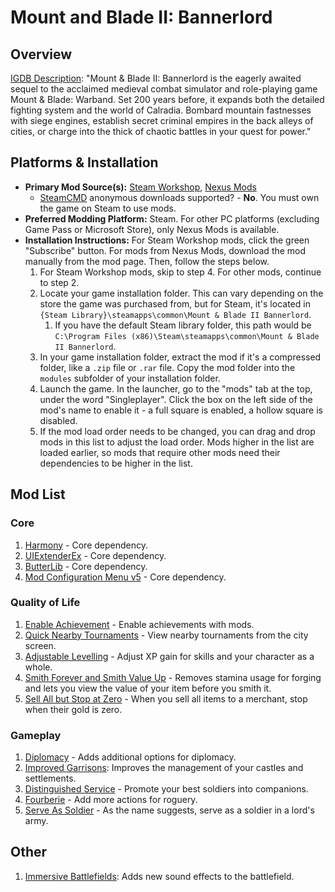 # Mount and Blade II: Bannerlord
## Overview

[IGDB Description](https://www.igdb.com/games/mount-and-blade-ii-bannerlord): "Mount & Blade II: Bannerlord is the eagerly awaited sequel to the acclaimed medieval combat simulator and role-playing game Mount & Blade: Warband. Set 200 years before, it expands both the detailed fighting system and the world of Calradia. Bombard mountain fastnesses with siege engines, establish secret criminal empires in the back alleys of cities, or charge into the thick of chaotic battles in your quest for power."

## Platforms & Installation

- **Primary Mod Source(s):** [Steam Workshop](https://steamcommunity.com/app/261550/workshop/), [Nexus Mods](https://www.nexusmods.com/mountandblade2bannerlord)
	- [SteamCMD](../Install/SteamWorkshop) anonymous downloads supported? - **No**. You must own the game on Steam to use mods.
- **Preferred Modding Platform:** Steam. For other PC platforms (excluding Game Pass or Microsoft Store), only Nexus Mods is available.
- **Installation Instructions:** For Steam Workshop mods, click the green "Subscribe" button. For mods from Nexus Mods, download the mod manually from the mod page. Then, follow the steps below.
	1. For Steam Workshop mods, skip to step 4. For other mods, continue to step 2.
	2. Locate your game installation folder. This can vary depending on the store the game was purchased from, but for Steam, it's located in `{Steam Library}\steamapps\common\Mount & Blade II Bannerlord`.
		1. If you have the default Steam library folder, this path would be `C:\Program Files (x86)\Steam\steamapps\common\Mount & Blade II Bannerlord`.
	3. In your game installation folder, extract the mod if it's a compressed folder, like a `.zip` file or `.rar` file.  Copy the mod folder into the `modules` subfolder of your installation folder.
	4. Launch the game. In the launcher, go to the "mods" tab at the top, under the word "Singleplayer". Click the box on the left side of the mod's name to enable it - a full square is enabled, a hollow square is disabled.
	5. If the mod load order needs to be changed, you can drag and drop mods in this list to adjust the load order. Mods higher in the list are loaded earlier, so mods that require other mods need their dependencies to be higher in the list.

## Mod List
### Core

1. [Harmony](https://www.nexusmods.com/mountandblade2bannerlord/mods/2006) - Core dependency.
2. [UIExtenderEx](https://www.nexusmods.com/mountandblade2bannerlord/mods/2102) - Core dependency.
3. [ButterLib](https://www.nexusmods.com/mountandblade2bannerlord/mods/2018) - Core dependency.
4. [Mod Configuration Menu v5](https://www.nexusmods.com/mountandblade2bannerlord/mods/612) - Core dependency.

### Quality of Life

1. [Enable Achievement](https://steamcommunity.com/sharedfiles/filedetails/?id=2880190747) - Enable achievements with mods.
2. [Quick Nearby Tournaments](https://steamcommunity.com/sharedfiles/filedetails/?id=2910268800) - View nearby tournaments from the city screen.
3. [Adjustable Levelling](https://www.nexusmods.com/mountandblade2bannerlord/mods/6519) - Adjust XP gain for skills and your character as a whole.
4. [Smith Forever and Smith Value Up](https://www.nexusmods.com/mountandblade2bannerlord/mods/4992) - Removes stamina usage for forging and lets you view the value of your item before you smith it.
5. [Sell All but Stop at Zero](https://steamcommunity.com/sharedfiles/filedetails/?id=2907309923) - When you sell all items to a merchant, stop when their gold is zero.

### Gameplay

1. [Diplomacy](https://www.nexusmods.com/mountandblade2bannerlord/mods/832) - Adds additional options for diplomacy.
2. [Improved Garrisons](https://www.nexusmods.com/mountandblade2bannerlord/mods/688): Improves the management of your castles and settlements.
3. [Distinguished Service](https://www.nexusmods.com/mountandblade2bannerlord/mods/6007) - Promote your best soldiers into companions.
4. [Fourberie](https://www.nexusmods.com/mountandblade2bannerlord/mods/2969) - Add more actions for roguery.
5. [Serve As Soldier](https://www.nexusmods.com/mountandblade2bannerlord/mods/3242) - As the name suggests, serve as a soldier in a lord's army.

## Other

1. [Immersive Battlefields](https://www.nexusmods.com/mountandblade2bannerlord/mods/4633): Adds new sound effects to the battlefield.
